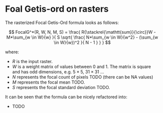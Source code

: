 # Foal Getis-ord on rasters

The rasterized Focal Getis-Ord formula looks as follows:

$$
FocalG^*(R, W, N, M, S) =
    \frac{
        R{\stackrel{\mathtt{sum}}{\circ}}W
        - M*\sum_{w \in W}{w}
    }{
        S \sqrt{
          \frac{
            N*\sum_{w \in W}{w^2} - (\sum_{w \in W}{w})^2
          }{
            N - 1
          }
        }
    }
$$

where:

- $R$ is the input raster.
- $W$ is a weight matrix of values between 0 and 1.
  The matrix is square and has odd dimensions, e.g. $5 \times 5$, $31 \times 31$ ...
- $N$ represents the focal count of pixels TODO (there can be NA values)
- $M$ represents the focal mean TODO.
- $S$ represents the focal standard deviation TODO.

It can be seen that the formula can be nicely refactored into:

- TODO